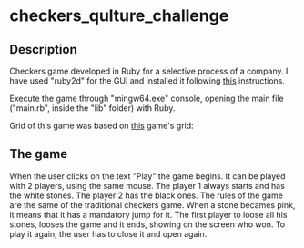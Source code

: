 # checkers_qulture_challenge

## Description

Checkers game developed in Ruby for a selective process of a company. 
I have used "ruby2d" for the GUI and installed it following [this](http://www.ruby2d.com/learn/windows/) instructions.

Execute the game through "mingw64.exe" console, opening the main file ("main.rb", inside the "lib" folder) with Ruby.

Grid of this game was based on [this](https://github.com/acouprie/linky) game's grid: 

## The game

When the user clicks on the text "Play" the game begins. It can be played with 2 players, using the same mouse. The player 1 always starts and has the white stones. The player 2 has the black ones.
The rules of the game are the same of the traditional checkers game.
When a stone becames pink, it means that it has a mandatory jump for it.
The first player to loose all his stones, looses the game and it ends, showing on the screen who won. To play it again, the user has to close it and open again.
